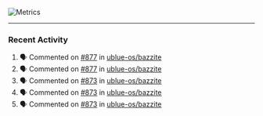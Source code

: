 ![Metrics](https://metrics.lecoq.io/KyleGospo?template=classic&base=header%2C%20activity%2C%20community%2C%20repositories%2C%20metadata&base.indepth=false&base.hireable=false&base.skip=false&config.timezone=America%2FLos_Angeles)

---
### Recent Activity
<!--START_SECTION:activity-->
1. 🗣 Commented on [#877](https://github.com/ublue-os/bazzite/issues/877#issuecomment-1996613747) in [ublue-os/bazzite](https://github.com/ublue-os/bazzite)
2. 🗣 Commented on [#877](https://github.com/ublue-os/bazzite/issues/877#issuecomment-1996323908) in [ublue-os/bazzite](https://github.com/ublue-os/bazzite)
3. 🗣 Commented on [#873](https://github.com/ublue-os/bazzite/issues/873#issuecomment-1996315364) in [ublue-os/bazzite](https://github.com/ublue-os/bazzite)
4. 🗣 Commented on [#873](https://github.com/ublue-os/bazzite/issues/873#issuecomment-1996313964) in [ublue-os/bazzite](https://github.com/ublue-os/bazzite)
5. 🗣 Commented on [#873](https://github.com/ublue-os/bazzite/issues/873#issuecomment-1996312818) in [ublue-os/bazzite](https://github.com/ublue-os/bazzite)
<!--END_SECTION:activity-->
